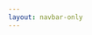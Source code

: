 ```yaml
---
layout: navbar-only
---
```


<div class="container">
    <div>
        <div class="container">
            <div id="root"></div>
        </div>
    </div>
</div>

<script defer="defer" src="vendors.js"></script>
<script defer="defer" src="main.js"></script>
